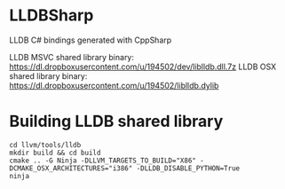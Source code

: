 # LLDBSharp
LLDB C# bindings generated with CppSharp

LLDB MSVC shared library binary: https://dl.dropboxusercontent.com/u/194502/dev/liblldb.dll.7z
LLDB OSX shared library binary: https://dl.dropboxusercontent.com/u/194502/liblldb.dylib

# Building LLDB shared library

```
cd llvm/tools/lldb
mkdir build && cd build
cmake .. -G Ninja -DLLVM_TARGETS_TO_BUILD="X86" -DCMAKE_OSX_ARCHITECTURES="i386" -DLLDB_DISABLE_PYTHON=True
ninja
```


